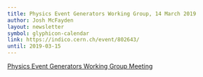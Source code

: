 ```yaml
---
title: Physics Event Generators Working Group, 14 March 2019
author: Josh McFayden
layout: newsletter
symbol: glyphicon-calendar
link: https://indico.cern.ch/event/802643/
until: 2019-03-15
---
```


[Physics Event Generators Working Group Meeting](https://indico.cern.ch/event/802643/)
